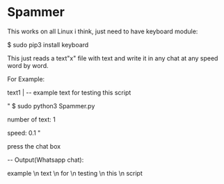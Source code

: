 # Spammer

This works on all Linux i think, just need to have keyboard module:

$ sudo pip3 install keyboard

This just reads a text"x" file with text and write it in any chat at any speed word by word.

For Example:

text1
 |
  -- example text for testing this script

"
$ sudo python3 Spammer.py

number of text: 1

speed: 0.1
"

press the chat box

-- Output(Whatsapp chat):


example
\n
text
\n
for
\n
testing
\n
this
\n
script